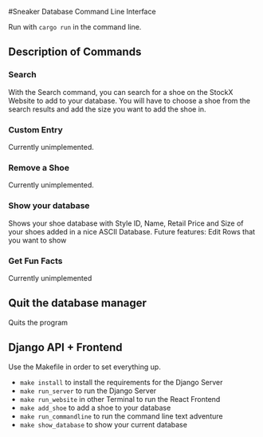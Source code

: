 #Sneaker Database Command Line Interface

Run with `cargo run` in the command line. 

## Description of Commands

### Search

With the Search command, you can search for a shoe on the StockX Website to add to your database. You will have to choose a shoe from the search results and add the size
 you want to add the shoe in.

### Custom Entry

Currently unimplemented.

### Remove a Shoe

Currently unimplemented.

### Show your database

Shows your shoe database with Style ID, Name, Retail Price and Size of your shoes added in a nice ASCII Database. 
Future features: Edit Rows that you want to show

### Get Fun Facts

Currently unimplemented

## Quit the database manager

Quits the program



## Django API + Frontend


Use the Makefile in order to set everything up.

- `make install` to install the requirements for the Django Server
- `make run_server` to run the Django Server
- `make run_website` in other Terminal to run the React Frontend
- `make add_shoe` to add a shoe to your database
- `make run_commandline` to run the command line text adventure
- `make show_database` to show your current database